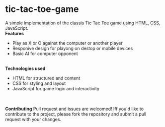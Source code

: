 # tic-tac-toe-game
A simple implementation of the classis Tic Tac Toe game using HTML, CSS, JavaScript.
<br>
<b> Features </b> 
<ul>
  <li>
    Play as X or O against the computer or another player
  </li>
  <li>
    Responive design for playong on destop or mobile devices
  </li>
  <li>
    Basic AI for computer opponent
  </li>
</ul>
<br>
<b> Technologies used</b>
<ul>
  <li>HTML for structured and content</li>
  <li>CSS for styling and layout</li>
  <li>JavaScript for game logic and interactivity</li>
</ul>
<br>
<br>
<b>Contributing</b>
Pull request and issues are welcomed! Iff you'd like to contribute to the project, please fork the repository and submit a pull request with your changes.
